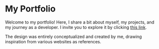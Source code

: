 # My Portfolio

Welcome to my portfolio! Here, I share a bit about myself, my projects, and my journey as a developer. I invite you to explore it by clicking [this link](/).

The design was entirely conceptualized and created by me, drawing inspiration from various websites as references.
